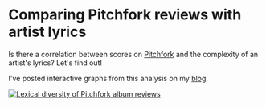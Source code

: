 # Comparing Pitchfork reviews with artist lyrics

Is there a correlation between scores on [Pitchfork](https://pitchfork.com/) and the complexity of an artist's lyrics? Let's find out!

I've posted interactive graphs from this analysis on my [blog](https://www.johnwmillr.com/pitchfork-album-reviews/).

[![Lexical diversity of Pitchfork album reviews](https://www.johnwmillr.com/assets/images/lexdiv_album_reviews.png)](https://www.johnwmillr.com/pitchfork-album-reviews/)
